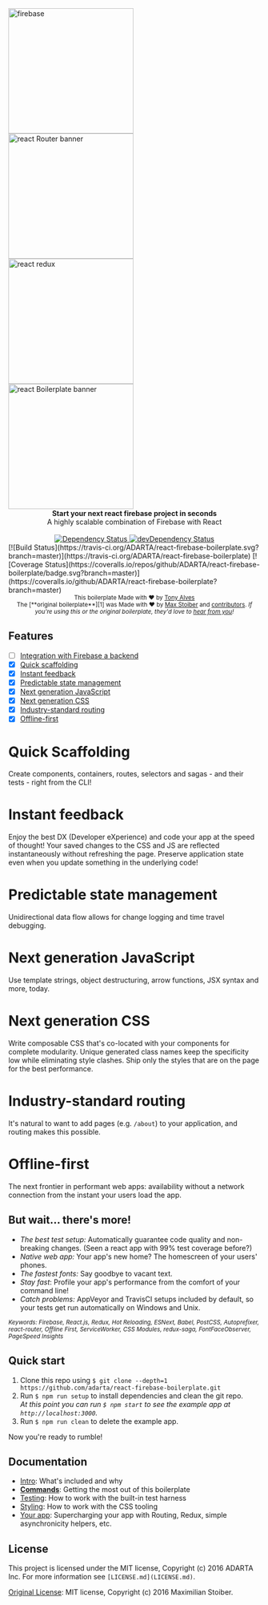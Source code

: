 <img width="250px" src="https://firebase.google.com/_static/35503dd6b7/images/firebase/lockup.png" alt="firebase" align="center" />

<br />
<img width="250px" src="https://raw.githubusercontent.com/reactjs/react-router/master/logo/horizontal.png" alt="react Router banner" align="center" />

<br />
<img width="250px" src="https://raw.githubusercontent.com/reactjs/redux/master/logo/logo-title-dark.png" alt="react redux" align="center" />

<br />
<img width="250px" src="https://raw.githubusercontent.com/mxstbr/react-boilerplate-brand/master/assets/logo.png" alt="react Boilerplate banner" align="center" />

<div align="center"><strong>Start your next react firebase project in seconds</strong></div>
<div align="center">A highly scalable combination of Firebase with React</div>

<br />

<div align="center">
  <!-- Dependency Status -->
  <a href="https://david-dm.org/adarta/react-firebase-boilerplate">
    <img src="https://david-dm.org/adarta/react-firebase-boilerplate.svg" alt="Dependency Status" />
  </a>
  <!-- devDependency Status -->
  <a href="https://david-dm.org/adarta/react-firebase-boilerplate#info=devDependencies">
    <img src="https://david-dm.org/adarta/react-firebase-boilerplate/dev-status.svg" alt="devDependency Status" />
  </a>
</div>
<!-- Build Status -->
[![Build Status](https://travis-ci.org/ADARTA/react-firebase-boilerplate.svg?branch=master)](https://travis-ci.org/ADARTA/react-firebase-boilerplate)
[![Coverage Status](https://coveralls.io/repos/github/ADARTA/react-firebase-boilerplate/badge.svg?branch=master)](https://coveralls.io/github/ADARTA/react-firebase-boilerplate?branch=master)


<div align="center">
  <sub>This boilerplate Made with ❤︎ by <a href="https://twitter.com/talves">Tony Alves</a></sub><br /><sub>The [**original boilerplate**][1] was Made with ❤︎ by <a href="https://twitter.com/mxstbr">Max Stoiber</a> and <a href="https://github.com/mxstbr/react-boilerplate/graphs/contributors">contributors</a>. <i>If you're using this or the original boilerplate, they'd love to <a href="https://github.com/mxstbr/react-boilerplate/issues/115">hear from you</a>!</i></sub>
  </div>

## Features
- [ ] [Integration with Firebase a backend](#)
- [x] [Quick scaffolding](#quick-scaffolding)
- [x] [Instant feedback](#instant-feedback)
- [x] [Predictable state management](#predictable-state-management)
- [x] [Next generation JavaScript](#next-generation-javascript)
- [x] [Next generation CSS](#next-generation-css)
- [x] [Industry-standard routing](#industry-standard-routing)
- [x] [Offline-first](#offline-first)

# Quick Scaffolding

Create components, containers, routes, selectors and sagas - and their tests - right from the CLI!

# Instant feedback

Enjoy the best DX (Developer eXperience) and code your app at the speed of thought! Your saved changes to the CSS and JS are reflected instantaneously without refreshing the page. Preserve application state even when you update something in the underlying code!

# Predictable state management

Unidirectional data flow allows for change logging and time travel debugging.

# Next generation JavaScript

Use template strings, object destructuring, arrow functions, JSX syntax and more, today.

# Next generation CSS

Write composable CSS that's co-located with your components for complete modularity. Unique generated class names keep the specificity low while eliminating style clashes. Ship only the styles that are on the page for the best performance.

# Industry-standard routing

It's natural to want to add pages (e.g. `/about`) to your application, and routing makes this possible.

# Offline-first

The next frontier in performant web apps: availability without a network connection from the instant your users load the app.

## But wait... there's more!

  - *The best test setup:* Automatically guarantee code quality and non-breaking
    changes. (Seen a react app with 99% test coverage before?)
  - *Native web app:* Your app's new home? The homescreen of your users' phones.
  - *The fastest fonts:* Say goodbye to vacant text.
  - *Stay fast*: Profile your app's performance from the comfort of your command
    line!
  - *Catch problems:* AppVeyor and TravisCI setups included by default, so your
    tests get run automatically on Windows and Unix.

<sub><i>Keywords: Firebase, React.js, Redux, Hot Reloading, ESNext, Babel, PostCSS, Autoprefixer, react-router, Offline First, ServiceWorker, CSS Modules, redux-saga, FontFaceObserver, PageSpeed Insights</i></sub>

## Quick start

1. Clone this repo using `$ git clone --depth=1 https://github.com/adarta/react-firebase-boilerplate.git`
1. Run `$ npm run setup` to install dependencies and clean the git repo.<br />
   *At this point you can run `$ npm start` to see the example app at `http://localhost:3000`.*
1. Run `$ npm run clean` to delete the example app.

Now you're ready to rumble!

## Documentation

- [Intro](docs/general): What's included and why
- [**Commands**](docs/general/commands.md): Getting the most out of this boilerplate
- [Testing](docs/testing): How to work with the built-in test harness
- [Styling](docs/css): How to work with the CSS tooling
- [Your app](docs/js): Supercharging your app with Routing, Redux, simple
  asynchronicity helpers, etc.

## License

This project is licensed under the MIT license, Copyright (c) 2016 ADARTA Inc. For more information see `[LICENSE.md](LICENSE.md)`.

[Original License](https://github.com/mxstbr/react-boilerplate/blob/master/LICENSE.md): MIT license, Copyright (c) 2016 Maximilian Stoiber.

[1]: https://github.com/mxstbr/react-boilerplate/
